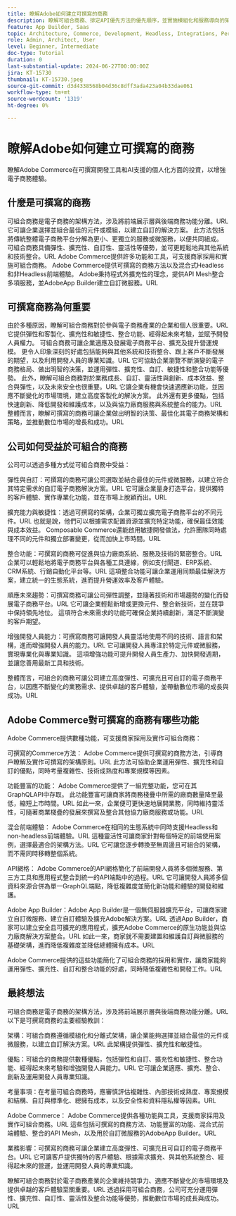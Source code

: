 ```yaml
---
title: 瞭解Adobe如何建立可撰寫的商務
description: 瞭解可組合商務、排定API優先方法的優先順序，並實施模組化和服務導向的架構。
feature: App Builder, Saas
topic: Architecture, Commerce, Development, Headless, Integrations, Performance, Personalization
role: Admin, Architect, User
level: Beginner, Intermediate
doc-type: Tutorial
duration: 0
last-substantial-update: 2024-06-27T00:00:00Z
jira: KT-15730
thumbnail: KT-15730.jpeg
source-git-commit: d3d4338568b04d36c8dff3ada423a04b33dae061
workflow-type: tm+mt
source-wordcount: '1319'
ht-degree: 0%

---
```



# 瞭解Adobe如何建立可撰寫的商務

瞭解Adobe Commerce在可撰寫開發工具和AI支援的個人化方面的投資，以增強電子商務體驗。

## 什麼是可撰寫的商務

可組合商務是電子商務的架構方法，涉及將前端展示層與後端商務功能分離。&#x200B;URL 它可讓企業選擇並組合最佳的元件或模組，以建立自訂的解決方案。 此方法包括將傳統整體電子商務平台分解為更小、更獨立的服務或微服務，以便共同組成。 可組合商務具備彈性、擴充性、自訂性、靈活性等優勢，並可更輕鬆地與其他系統和技術整合。&#x200B;URL Adobe Commerce提供許多功能和工具，可支援商家採用和實施可組合商務。 Adobe Commerce提供可撰寫的商務方法以及混合式Headless和非Headless前端體驗。 Adobe秉持程式外擴充性的理念，提供API Mesh整合多項服務，並AdobeApp Builder建立自訂微服務。&#x200B;URL

## 可撰寫商務為何重要

由於多種原因，瞭解可組合商務對於參與電子商務產業的企業和個人很重要。&#x200B;URL 它提供彈性和客製化、擴充性和敏捷性、整合功能、經得起未來考驗，並賦予開發人員權力。 可組合商務可讓企業適應及發展電子商務平台、擴充及提升營運規模。 更令人印象深刻的好處包括能夠與其他系統和技術整合、跟上客戶不斷發展的期望，以及利用開發人員的專業知識。&#x200B;URL 它可協助企業瀏覽不斷演變的電子商務格局、做出明智的決策，並運用彈性、擴充性、自訂、敏捷性和整合功能等優勢。 此外，瞭解可組合商務對於業務成長、自訂、靈活性與創新、成本效益、整合與彈性，以及未來安全也很重要。&#x200B;URL 它讓企業有機會快速適應新功能，並因應不斷變化的市場環境，建立高度客製化的解決方案。 此外還有更多優點，包括快速創新、降低開發和維護成本，以及與協力廠商服務與系統整合的能力。&#x200B;URL 整體而言，瞭解可撰寫的商務可讓企業做出明智的決策、最佳化其電子商務架構和策略，並推動數位市場的增長和成功。&#x200B;URL

## 公司如何受益於可組合的商務

公司可以透過多種方式從可組合商務中受益：

彈性與自訂：可撰寫的商務可讓公司選取並結合最佳的元件或微服務，以建立符合其特定需求的自訂電子商務解決方案。&#x200B;URL 它可讓企業量身打造平台，提供獨特的客戶體驗、實作專業化功能，並在市場上脫穎而出。&#x200B;URL

擴充能力與敏捷性：透過可撰寫的架構，企業可獨立擴充電子商務平台的不同元件。&#x200B;URL 也就是說，他們可以根據需求配置資源並擴充特定功能，確保最佳效能與成本效益。 Composable Commerce還能啟用敏捷開發做法，允許團隊同時處理不同的元件和獨立部署變更，從而加快上市時間。&#x200B;URL

整合功能：可撰寫的商務可促進與協力廠商系統、服務及技術的緊密整合。&#x200B;URL 企業可以輕鬆地將電子商務平台與各種工具連線，例如支付閘道、ERP系統、CRM系統、行銷自動化平台等。&#x200B;URL 這項整合功能可讓企業運用同類最佳解決方案，建立統一的生態系統，進而提升營運效率及客戶體驗。

順應未來趨勢：可撰寫商務可讓公司彈性調整，並隨著技術和市場趨勢的變化而發展電子商務平台。&#x200B;URL 它可讓企業輕鬆新增或更換元件、整合新技術，並在競爭中保持領先地位。 這項符合未來需求的功能可確保企業持續創新，滿足不斷演變的客戶期望。

增強開發人員能力：可撰寫商務可讓開發人員靈活地使用不同的技術、語言和架構，進而增強開發人員的能力。&#x200B;URL 它可讓開發人員專注於特定元件或微服務，實現專業化與專業知識。 這項增強功能可提升開發人員生產力、加快開發週期，並讓您善用最新工具和技術。

整體而言，可組合的商務可讓公司建立高度彈性、可擴充且可自訂的電子商務平台，以因應不斷變化的業務需求、提供卓越的客戶體驗，並帶動數位市場的成長與成功。&#x200B;URL

## Adobe Commerce對可撰寫的商務有哪些功能

Adobe Commerce提供數種功能，可支援商家採用及實作可組合商務：

可撰寫的Commerce方法： Adobe Commerce提供可撰寫的商務方法，引導商戶瞭解及實作可撰寫的架構原則。&#x200B;URL 此方法可協助企業運用彈性、擴充性和自訂的優點，同時考量複雜性、技術成熟度和專案規模等因素。

功能豐富的功能： Adobe Commerce提供了一組完整功能，您可在其GraphQLAPI中存取&#x200B;。 此功能豐富可讓商家將商務棧疊中所需的廠商數量降至最低，縮短上市時間。&#x200B;URL 如此一來，企業便可更快速地展開業務，同時維持靈活性，可隨著商業棧疊的發展來撰寫及整合其他協力廠商服務或功能。&#x200B;URL

混合前端體驗： Adobe Commerce在相同的生態系統中同時支援Headless和non-headless前端體驗。&#x200B;URL 這種靈活性可讓商家針對每個特定的前端使用案例，選擇最適合的架構方法。&#x200B;URL 它可讓您逐步轉換至無周邊且可組合的架構，而不需同時移轉整個系統。

API網格： Adobe Commerce的API網格簡化了前端開發人員將多個微服務、第三方工具和應用程式整合到統一的API端點中的過程。&#x200B;URL 它可讓開發人員將多個資料來源合併為單一GraphQL端點，降低複雜度並簡化新功能和體驗的開發和維護。

Adobe App Builder：Adobe App Builder是一個無伺服器擴充平台，可讓商家建立自訂微服務、建立自訂體驗及擴充Adobe解決方案。&#x200B;URL 透過App Builder，商家可以建立安全且可擴充的應用程式，擴充Adobe Commerce的原生功能並與協力廠商解決方案整合。&#x200B;URL 如此一來，商家就不需要建置和維護自訂與微服務的基礎架構，進而降低複雜度並降低總體擁有成本。&#x200B;URL

Adobe Commerce提供的這些功能簡化了可組合商務的採用和實作，讓商家能夠運用彈性、擴充性、自訂和整合功能的好處，同時降低複雜性和開發工作。&#x200B;URL

## 最終想法

可組合商務是電子商務的架構方法，涉及將前端展示層與後端商務功能分離。&#x200B;URL 以下是可撰寫商務的主要經驗教訓：

架構：可組合商務遵循模組化和分離式架構，讓企業能夠選擇並組合最佳的元件或微服務，以建立自訂解決方案。&#x200B;URL 此架構提供彈性、擴充性和敏捷性。

優點：可組合的商務提供數種優點，包括彈性和自訂、擴充性和敏捷性、整合功能、經得起未來考驗和增強開發人員能力。&#x200B;URL 它可讓企業適應、擴充、整合、創新及運用開發人員專業知識。

考量事項：在考量可組合商務時，應審慎評估複雜性、內部技術成熟度、專案規模和結構、自訂與標準化、總擁有成本，以及安全性和資料隱私權等因素。&#x200B;URL

Adobe Commerce： Adobe Commerce提供各種功能與工具，支援商家採用及實作可組合商務。&#x200B;URL 這些包括可撰寫的商務方法、功能豐富的功能、混合式前端體驗、整合的API Mesh，以及用於自訂微服務的AdobeApp Builder。&#x200B;URL

業務影響：可撰寫的商務可讓企業建立高度彈性、可擴充且可自訂的電子商務平台。&#x200B;URL 它可讓客戶提供獨特的客戶體驗、根據需求擴充、與其他系統整合、經得起未來的營運，並運用開發人員的專業知識。

瞭解可組合商務對於電子商務產業的企業維持競爭力、適應不斷變化的市場環境及提供卓越的客戶體驗至關重要。&#x200B;URL 透過採用可組合商務，公司可充分運用彈性、擴充性、自訂性、靈活性及整合功能等優勢，推動數位市場的成長與成功。&#x200B;URL
